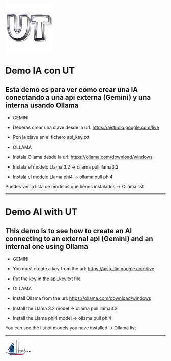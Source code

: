 ﻿![alt text](https://github.com/carles9000/ut/blob/main/files/images/ut_ico.png)

# Demo IA con UT


## Esta demo es para ver como crear una IA conectando a una api externa (Gemini) y una interna usando Ollama

* GEMINI 

- Deberas crear una clave desde la url: https://aistudio.google.com/live 

- Pon la clave en el fichero api_key.txt

* OLLAMA  

- Instala Ollama desde la url: https://ollama.com/download/windows  

- Instala el modelo Llama 3.2  -> ollama pull llama3.2 

- Instala el modelo Llama phi4 -> ollama pull phi4

Puedes ver la lista de modelos que tienes instalados -> Ollama list


<hr>

# Demo AI with UT

## This demo is to see how to create an AI connecting to an external api (Gemini) and an internal one using Ollama

* GEMINI 

- You must create a key from the url: https://aistudio.google.com/live

- Put the key in the api_key.txt file

* OLLAMA

- Install Ollama from the url: https://ollama.com/download/windows

- Install the Llama 3.2 model -> ollama pull llama3.2

- Install the Llama phi4 model -> ollama pull phi4

You can see the list of models you have installed -> Ollama list


<hr> 

![alt text](https://github.com/carles9000/ut/blob/main/files/images/harbour_mini.png)